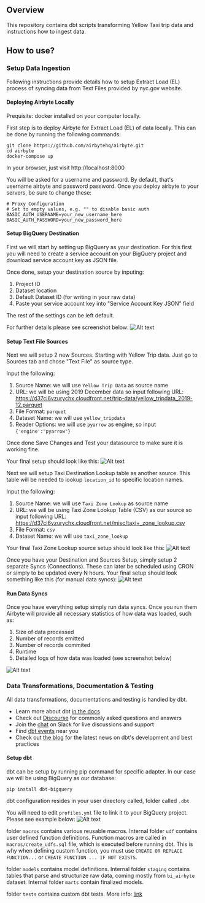 ## Overview

This repository contains dbt scripts transforming Yellow Taxi trip data and instructions how to ingest data.

## How to use?

### Setup Data Ingestion

Following instructions provide details how to setup Extract Load (EL) process of syncing data from Text Files provided by nyc.gov website.

#### Deploying Airbyte Locally
Prequisite: docker installed on your computer locally.

First step is to deploy Airbyte for Extract Load (EL) of data locally.
This can be done by running the following commands:

```
git clone https://github.com/airbytehq/airbyte.git
cd airbyte
docker-compose up
```
In your browser, just visit http://localhost:8000

You will be asked for a username and password. By default, that's username airbyte and password password. Once you deploy airbyte to your servers, be sure to change these:
```
# Proxy Configuration
# Set to empty values, e.g. "" to disable basic auth
BASIC_AUTH_USERNAME=your_new_username_here
BASIC_AUTH_PASSWORD=your_new_password_here
```

#### Setup BigQuery Destination

First we will start by setting up BigQuery as your destination. For this first you will need to create a service account on your BigQuery project and download service account key as JSON file.

Once done, setup your destination source by inputing:
1. Project ID
2. Dataset location
3. Default Dataset ID (for writing in your raw data)
4. Paste your service account key into "Service Account Key JSON" field

The rest of the settings can be left default.

For further details please see screenshot below:
![Alt text](/screenshots/bigquery_destination_setup.png?raw=true "BigQuery Destination Setup")

#### Setup Text File Sources

Next we will setup 2 new Sources. Starting with Yellow Trip data. Just go to Sources tab and chose "Text File" as source type.

Input the following:
1. Source Name: we will use `Yellow Trip Data` as source name
2. URL: we will be using 2019 December data so input following URL: https://d37ci6vzurychx.cloudfront.net/trip-data/yellow_tripdata_2019-12.parquet
3. File Format: `parquet`
4. Dataset Name: we will use `yellow_tripdata`
5. Reader Options: we will use `pyarrow` as engine, so input `{'engine':"pyarrow"}`

Once done Save Changes and Test your datasource to make sure it is working fine.

Your final setup should look like this:
![Alt text](/screenshots/yellow_tripdata_source_setup.png?raw=true "Yellow Trip Data Source Setup")

Next we will setup Taxi Destination Lookup table as another source. This table will be needed to lookup `location_id` to specific location names.

Input the following:
1. Source Name: we will use `Taxi Zone Lookup` as source name
2. URL: we will be using Taxi Zone Lookup Table (CSV) as our source so input following URL: https://d37ci6vzurychx.cloudfront.net/misc/taxi+_zone_lookup.csv
3. File Format: `csv`
4. Dataset Name: we will use `taxi_zone_lookup`

Your final Taxi Zone Lookup source setup should look like this:
![Alt text](/screenshots/taxi_destinations_source_setup.png?raw=true "Taxi Zone Lookup Source Setup")

Once you have your Destination and Sources Setup, simply setup 2 separate Syncs (Connections). These can later be scheduled using CRON or simply to be updated every N hours. Your final setup should look something like this (for manual data syncs):
![Alt text](/screenshots/syncs_setup.png?raw=true "Sync Connections Setup")

#### Run Data Syncs

Once you have everything setup simply run data syncs. Once you run them Airbyte will provide all necessary statistics of how data was loaded, such as:
1. Size of data processed
2. Number of records emitted
3. Number of records commited
4. Runtime
5. Detailed logs of how data was loaded (see screenshot below)

![Alt text](/screenshots/syncs_logs.png?raw=true "Sync Run Log")

### Data Transformations, Documentation & Testing

All data transformations, documentations and testing is handled by dbt.

- Learn more about dbt [in the docs](https://docs.getdbt.com/docs/introduction)
- Check out [Discourse](https://discourse.getdbt.com/) for commonly asked questions and answers
- Join the [chat](https://community.getdbt.com/) on Slack for live discussions and support
- Find [dbt events](https://events.getdbt.com) near you
- Check out [the blog](https://blog.getdbt.com/) for the latest news on dbt's development and best practices

#### Setup dbt

dbt can be setup by running pip command for specific adapter. In our case we will be using BigQuery as our database:

`pip install dbt-bigquery`

dbt configuration resides in your user directory called, folder called `.dbt`

You will need to edit `profiles.yml` file to link it to your BigQuery project. Please see example below:
![Alt text](/screenshots/profiles_configuration.png?raw=true "dbt profiles.yml Configuration")

folder `macros` contains various reusable macros. Internal folder `udf` contains user defined function definitions. Function macros are called in `macros/create_udfs.sql` file, which is executed before running dbt. This is why when defining custom function, you must use `CREATE OR REPLACE FUNCTION...` or `CREATE FUNCTION ... IF NOT EXISTS`.

folder `models` contains model definitions. Internal folder `staging` contains tables that parse and structurize raw data, coming mostly from `bi_airbyte` dataset. Internal folder `marts` contain finalized models.

folder `tests` contains custom dbt tests. More info: [link](https://docs.getdbt.com/docs/building-a-dbt-project/tests#singular-tests)

